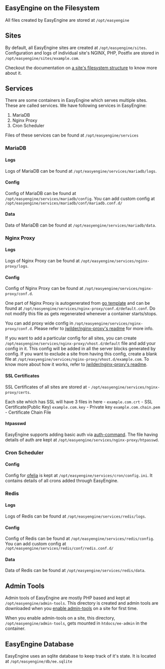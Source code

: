 ## EasyEngine on the Filesystem

All files created by EasyEngine are stored at `/opt/easyengine`

## Sites

By default, all EasyEngine sites are created at `/opt/easyengine/sites`. Configuration and logs of individual site's NGINX, PHP, Postfix are stored in `/opt/easyengine/sites/example.com`. 

Checkout the documentation on [a site's filesystem structure](https://github.com/EasyEngine/docs/blob/master/handbook/site-structure.md) to know more about it.

## Services

There are some containers in EasyEngine which serves multiple sites. These are called services. We have following services in EasyEngine:

1. MariaDB
2. Nginx Proxy
3. Cron Scheduler

Files of these services can be found at `/opt/easyengine/services`

### MariaDB
#### Logs
Logs of MariaDB can be found at `/opt/easyengine/services/mariadb/logs`.

#### Config
Config of MariaDB can be found at `/opt/easyengine/services/mariadb/config`.
You can add custom config at `/opt/easyengine/services/mariadb/conf/mariadb.conf.d/`

#### Data
Data of MariaDB can be found at `/opt/easyengine/services/mariadb/data`.

### Nginx Proxy
#### Logs
Logs of Nginx Proxy can be found at `/opt/easyengine/services/nginx-proxy/logs`.

#### Config
Config of Nginx Proxy can be found at `/opt/easyengine/services/nginx-proxy/conf.d`.

One part of Nginx Proxy is autogenerated from [go template](https://github.com/EasyEngine/dockerfiles/blob/master/nginx-proxy/nginx.tmpl) and can be found at `/opt/easyengine/services/nginx-proxy/conf.d/default.conf`. Do not modify this file as gets regenerated whenever a container starts/stops.

You can add proxy wide config in `/opt/easyengine/services/nginx-proxy/conf.d`. Please refer to [jwilder/nginx-proxy's readme](https://github.com/jwilder/nginx-proxy#proxy-wide) for more info.

If you want to add a particular config for all sites, you can create `/opt/easyengine/services/nginx-proxy/vhost.d/default` file and add your config in it. This config will be added in all the server blocks generated by config. If you want to exclude a site from having this config, create a blank file at `/opt/easyengine/services/nginx-proxy/vhost.d/example.com`. To know more about how it works, refer to [jwilder/nginx-proxy's readme](https://github.com/jwilder/nginx-proxy#per-virtual_host).

#### SSL Certificates

SSL Certificates of all sites are stored at - `/opt/easyengine/services/nginx-proxy/certs`.

Each site which has SSL will have 3 files in here - 
`example.com.crt` - SSL Certificate(Public Key)
`example.com.key` - Private key
`example.com.chain.pem` - Certificate Chain File 

#### htpasswd

EasyEngine supports adding basic auth via [auth-command](https://github.com/easyengine/auth-command). The file having details of auth are kept at `/opt/easyengine/services/nginx-proxy/htpasswd`.

### Cron Scheduler
#### Config
Config for [ofelia](https://github.com/mcuadros/ofelia/) is kept at `/opt/easyengine/services/cron/config.ini`. It contains details of all crons added through EasyEngine.

### Redis
#### Logs
Logs of Redis can be found at `/opt/easyengine/services/redis/logs`.

#### Config
Config of Redis can be found at `/opt/easyengine/services/redis/config`.
You can add custom config at `/opt/easyengine/services/redis/conf/redis.conf.d/`

#### Data
Data of Redis can be found at `/opt/easyengine/services/redis/data`.

## Admin Tools
Admin tools of EasyEngine are mostly PHP based and kept at `/opt/easyengine/admin-tools`. This directory is created and admin tools are downloaded when you [enable admin-tools](https://github.com/EasyEngine/docs/blob/master/commands/admin-tools/enable.md#ee-admin-tools-enable) on a site for first time.

When you enable admin-tools on a site, this directory, `/opt/easyengine/admin-tools`, gets mounted in `htdocs/ee-admin` in the container. 

## EasyEngine Database

EasyEngine uses an sqlite database to keep track of it's state. It is located at `/opt/easyengine/db/ee.sqlite`